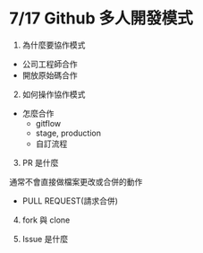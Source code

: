 # 7/17 Github 多人開發模式

1.  為什麼要協作模式

- 公司工程師合作
- 開放原始碼合作

2.  如何操作協作模式

- 怎麼合作
  - gitflow
  - stage, production
  - 自訂流程

3.  PR 是什麼

通常不會直接做檔案更改或合併的動作

- PULL REQUEST(請求合併)

4.  fork 與 clone

5.  Issue 是什麼
